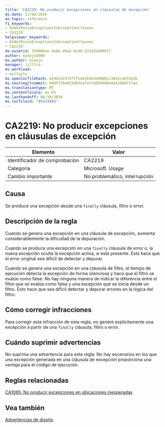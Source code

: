 ```yaml
---
title: 'CA2219: No producir excepciones en cláusulas de excepción'
ms.date: 11/04/2016
ms.topic: reference
f1_keywords:
- DoNotRaiseExceptionsInExceptionClauses
- CA2219
helpviewer_keywords:
- DoNotRaiseExceptionsInExceptionClauses
- CA2219
ms.assetid: 7b9b0bee-4e8e-49a4-8c40-52142b49061f
author: mikejo5000
ms.author: mikejo
manager: jillfra
ms.workload:
- multiple
ms.openlocfilehash: b29d13e3737ff1eb1b5b3d49d0cc302ecabfd2db
ms.sourcegitcommit: b885f26e015d03eafe7c885040644a52bb071fae
ms.translationtype: MT
ms.contentlocale: es-ES
ms.lasthandoff: 06/30/2020
ms.locfileid: "85524493"
---
```

# <a name="ca2219-do-not-raise-exceptions-in-exception-clauses"></a>CA2219: No producir excepciones en cláusulas de excepción

|Elemento|Valor|
|-|-|
|Identificador de comprobación|CA2219|
|Categoría|Microsoft. Usage|
|Cambio importante|No problemático, interrupción|

## <a name="cause"></a>Causa
Se produce una excepción desde una `finally` cláusula, filtro o error.

## <a name="rule-description"></a>Descripción de la regla
Cuando se genera una excepción en una cláusula de excepción, aumenta considerablemente la dificultad de la depuración.

Cuando se produce una excepción en una `finally` cláusula de error o, la nueva excepción oculta la excepción activa, si está presente. Esto hace que el error original sea difícil de detectar y depurar.

Cuando se genera una excepción en una cláusula de filtro, el tiempo de ejecución detecta la excepción de forma silenciosa y hace que el filtro se evalúe como false. No hay ninguna manera de indicar la diferencia entre el filtro que se evalúa como false y una excepción que se inicia desde un filtro. Esto hace que sea difícil detectar y depurar errores en la lógica del filtro.

## <a name="how-to-fix-violations"></a>Cómo corregir infracciones
Para corregir esta infracción de esta regla, no genere explícitamente una excepción a partir de una `finally` cláusula, filtro o error.

## <a name="when-to-suppress-warnings"></a>Cuándo suprimir advertencias
No suprima una advertencia para esta regla. No hay escenarios en los que una excepción generada en una cláusula de excepción proporciona una ventaja para el código de ejecución.

## <a name="related-rules"></a>Reglas relacionadas
[CA1065: No producir excepciones en ubicaciones inesperadas](../code-quality/ca1065.md)

## <a name="see-also"></a>Vea también
[Advertencias de diseño](../code-quality/design-warnings.md)

